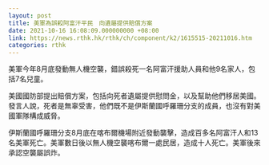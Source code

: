 ```yaml
---
layout: post
title: 美軍為誤殺阿富汗平民　向遺屬提供賠償方案
date: 2021-10-16 16:08:09.000000000 +08:00
link: https://news.rthk.hk/rthk/ch/component/k2/1615515-20211016.htm
categories: rthk
---
```


美軍今年8月底發動無人機空襲，錯誤殺死一名阿富汗援助人員和他9名家人，包括7名兒童。

美國國防部提出賠償方案，包括向死者遺屬提供慰問金，以及幫助他們移居美國。發言人說，死者是無辜受害，他們既不是伊斯蘭國呼羅珊分支的成員，也沒有對美國軍隊構成威脅。

伊斯蘭國呼羅珊分支8月底在喀布爾機場附近發動襲擊，造成百多名阿富汗人和13名美軍死亡。美軍數日後以無人機空襲喀布爾一處民居，造成十人死亡。美軍後來承認空襲屬誤炸。
